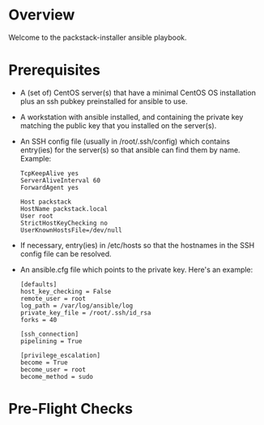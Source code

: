 # Overview

Welcome to the packstack-installer ansible playbook.

# Prerequisites

- A (set of) CentOS server(s) that have a minimal CentOS OS
  installation plus an ssh pubkey preinstalled for ansible to use.
  
- A workstation with ansible installed, and containing the private key
  matching the public key that you installed on the server(s).
  
- An SSH config file (usually in /root/.ssh/config) which contains
  entry(ies) for the server(s) so that ansible can find them by
  name. Example:
  
  ```
  TcpKeepAlive yes
  ServerAliveInterval 60
  ForwardAgent yes

  Host packstack
  HostName packstack.local
  User root
  StrictHostKeyChecking no
  UserKnownHostsFile=/dev/null
  ```
  
- If necessary, entry(ies) in /etc/hosts so that the hostnames in the
  SSH config file can be resolved.

- An ansible.cfg file which points to the private key. Here's an
  example:
  
  ```
  [defaults]
  host_key_checking = False
  remote_user = root
  log_path = /var/log/ansible/log
  private_key_file = /root/.ssh/id_rsa
  forks = 40

  [ssh_connection]
  pipelining = True

  [privilege_escalation]
  become = True
  become_user = root
  become_method = sudo
  ```

# Pre-Flight Checks

